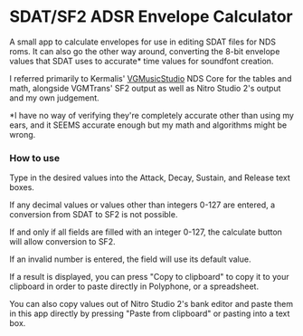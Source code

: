 # SDAT/SF2 ADSR Envelope Calculator

A small app to calculate envelopes for use in editing SDAT files for NDS roms. It can also go the other way around, converting the 8-bit envelope values that SDAT uses to accurate* time values for soundfont creation.

I referred primarily to Kermalis' [VGMusicStudio](https://github.com/Kermalis/VGMusicStudio/) NDS Core for the tables and math, alongside VGMTrans' SF2 output as well as Nitro Studio 2's output and my own judgement.

*I have no way of verifying they're completely accurate other than using my ears, and it SEEMS accurate enough but my math and algorithms might be wrong.

### How to use

Type in the desired values into the Attack, Decay, Sustain, and Release text boxes.

If any decimal values or values other than integers 0-127 are entered, a conversion from SDAT to SF2 is not possible.

If and only if all fields are filled with an integer 0-127, the calculate button will allow conversion to SF2.

If an invalid number is entered, the field will use its default value.

If a result is displayed, you can press "Copy to clipboard" to copy it to your clipboard in order to paste directly in Polyphone, or a spreadsheet.

You can also copy values out of Nitro Studio 2's bank editor and paste them in this app directly by pressing "Paste from clipboard" or pasting into a text box.